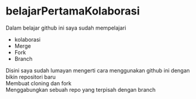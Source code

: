 # belajarPertamaKolaborasi
Dalam belajar github ini saya sudah mempelajari 
+ kolaborasi
+ Merge
+ Fork
+ Branch

Disini saya sudah lumayan mengerti cara menggunakan github ini dengan bikin repositori baru <br>
Membuat cloning dan fork <br>
Menggabungkan sebuah repo yang terpisah dengan branch
